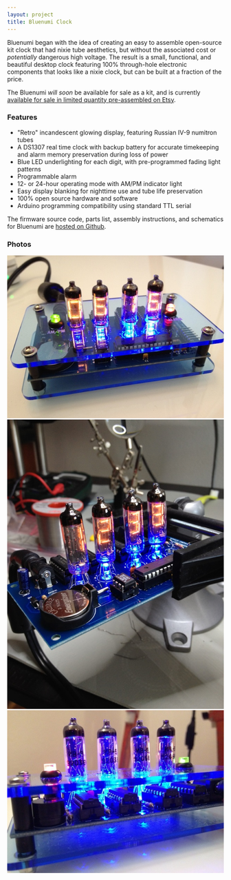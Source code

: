 ```yaml
---
layout: project
title: Bluenumi Clock
---
```


Bluenumi began with the idea of creating an easy to assemble open-source kit clock that had nixie tube aesthetics, but without the associated cost or *potentially* dangerous high voltage. The result is a small, functional, and beautiful desktop clock featuring 100% through-hole electronic components that looks like a nixie clock, but can be built at a fraction of the price.

The Bluenumi *will soon* be available for sale as a kit, and is currently [available for sale in limited quantity pre-assembled on Etsy](http://www.etsy.com/shop/VoisenDesign).

### Features

* "Retro" incandescent glowing display, featuring Russian IV-9 numitron tubes
* A DS1307 real time clock with backup battery for accurate timekeeping and alarm memory preservation during loss of power
* Blue LED underlighting for each digit, with pre-programmed fading light patterns
* Programmable alarm
* 12- or 24-hour operating mode with AM/PM indicator light
* Easy display blanking for nighttime use and tube life preservation
* 100% open source hardware and software
* Arduino programming compatibility using standard TTL serial

The firmware source code, parts list, assembly instructions, and schematics for Bluenumi are [hosted on Github](http://github.com/svoisen/bluenumi).

### Photos

<img src="/images/bluenumi_1.jpg" width="620" alt="Photo 1" class="framed" />

<img src="/images/bluenumi_2.jpg" width="620" alt="Photo 2" class="framed" />

<img src="/images/bluenumi_3.jpg" width="620" alt="Photo 3" class="framed" />

